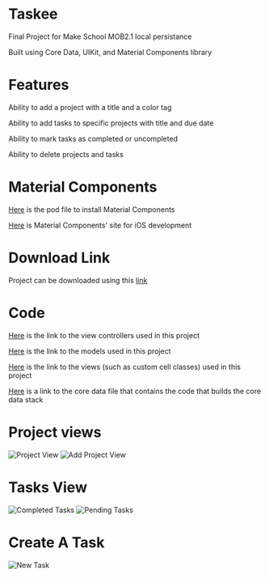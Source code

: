 # Taskee
Final Project for Make School MOB2.1 local persistance

Built using Core Data, UIKit, and Material Components library

# Features
Ability to add a project with a title and a color tag

Ability to add tasks to specific projects with title and due date

Ability to mark tasks as completed or uncompleted

Ability to delete projects and tasks


# Material Components
[Here](https://github.com/nickKearns/Taskee/blob/master/Podfile) is the pod file to install Material Components

[Here](https://material.io/develop/ios) is Material Components' site for iOS development

# Download Link
Project can be downloaded using this [link](https://github.com/nickKearns/Taskee/archive/master.zip)

# Code 
[Here](https://github.com/nickKearns/Taskee/tree/master/Taskee/view%20controllers) is the link to the view controllers used in this project

[Here](https://github.com/nickKearns/Taskee/tree/master/Taskee/models) is the link to the models used in this project

[Here](https://github.com/nickKearns/Taskee/tree/master/Taskee/views) is the link to the views (such as custom cell classes) used in this project

[Here](https://github.com/nickKearns/Taskee/blob/master/Taskee/models/TaskeeStore.swift) is a link to the core data file that contains the code that builds the core data stack

# Project views
![Project View](HomeVC.png)
![Add Project View](NewProjectVC.png)

# Tasks View
![Completed Tasks](completedTasks.png)
![Pending Tasks](pendingTasks.png)

# Create A Task
![New Task](newTaskVC.png)
